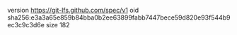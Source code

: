 version https://git-lfs.github.com/spec/v1
oid sha256:e3a3a65e859b84bba0b2ee63899fabb7447bece59d820e93f544b9ec3c9c3d6e
size 182
